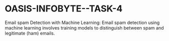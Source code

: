 # OASIS-INFOBYTE--TASK-4

Email spam Detection with Machine Learning:
Email spam detection using machine learning involves training models to distinguish between spam and legitimate (ham) emails.
